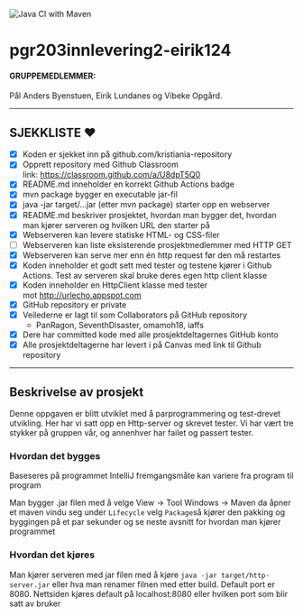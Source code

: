 ![Java CI with Maven](https://github.com/kristiania/pgr203innlevering2-eirik124/workflows/Java%20CI%20with%20Maven/badge.svg)

# pgr203innlevering2-eirik124

#### GRUPPEMEDLEMMER:
Pål Anders Byenstuen, Eirik Lundanes og Vibeke Opgård.

-----------------------------------------------------------

SJEKKLISTE ♥
----------
* [x] Koden er sjekket inn på github.com/kristiania-repository
* [x] Opprett repository med Github Classroom link: https://classroom.github.com/a/U8dpT5Q0
* [x] README.md inneholder en korrekt Github Actions badge
* [x] mvn package bygger en executable jar-fil
* [x] java -jar target/...jar (etter mvn package) starter opp en webserver
* [x] README.md beskriver prosjektet, hvordan man bygger det, hvordan man kjører serveren og hvilken URL den starter på
* [x] Webserveren kan levere statiske HTML- og CSS-filer
* [ ] Webserveren kan liste eksisterende prosjektmedlemmer med HTTP GET
* [x] Webserveren kan serve mer enn én http request før den må restartes
* [x] Koden inneholder et godt sett med tester og testene kjører i Github Actions. Test av serveren skal bruke deres egen http client klasse
* [x] Koden inneholder en HttpClient klasse med tester mot http://urlecho.appspot.com
* [x] GitHub repository er private
* [x] Veilederne er lagt til som Collaborators på GitHub repository
  * PanRagon, SeventhDisaster, omamoh18, iaffs
* [x] Dere har committed kode med alle prosjektdeltagernes GitHub konto
* [x] Alle prosjektdeltagerne har levert i på Canvas med link til Github repository

-----------------------------------------------------------

## Beskrivelse av prosjekt

Denne oppgaven er blitt utviklet med å parprogrammering og test-drevet utvikling. Her har vi satt opp en Http-server og skrevet tester. Vi har vært tre stykker på gruppen vår, og annenhver har failet og passert tester.

### Hvordan det bygges
Baseseres på programmet IntelliJ fremgangsmåte kan variere fra program til program

Man bygger .jar filen med å velge View -> Tool Windows -> Maven da åpner et maven vindu seg under ```Lifecycle``` velg ```Package```så kjører den pakking og byggingen på et par sekunder og se neste avsnitt for hvordan man kjører programmet 

### Hvordan det kjøres

Man kjører serveren med jar filen med å kjøre ```java -jar target/http-server.jar``` eller hva man renamer filnen med etter build. 
Default port er 8080. Nettsiden kjøres default på localhost:8080 eller hvilken port som blir satt av bruker



